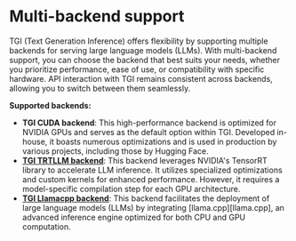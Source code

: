 # Multi-backend support

TGI (Text Generation Inference) offers flexibility by supporting multiple backends for serving large language models (LLMs).
With multi-backend support, you can choose the backend that best suits your needs,
whether you prioritize performance, ease of use, or compatibility with specific hardware. API interaction with
TGI remains consistent across backends, allowing you to switch between them seamlessly.

**Supported backends:**
* **TGI CUDA backend**: This high-performance backend is optimized for NVIDIA GPUs and serves as the default option
  within TGI. Developed in-house, it boasts numerous optimizations and is used in production by various projects, including those by Hugging Face.
* **[TGI TRTLLM backend](./backends/trtllm)**: This backend leverages NVIDIA's TensorRT library to accelerate LLM inference.
  It utilizes specialized optimizations and custom kernels for enhanced performance.
  However, it requires a model-specific compilation step for each GPU architecture.
* **[TGI Llamacpp backend](./backends/llamacpp)**: This backend facilitates the deployment of large language models
  (LLMs) by integrating [llama.cpp][llama.cpp], an advanced inference engine optimized for both CPU and GPU computation.
